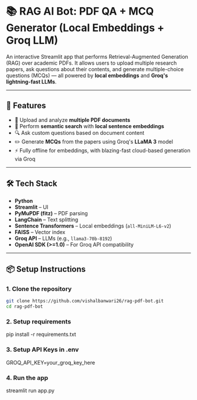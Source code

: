 # 📚 RAG AI Bot: PDF QA + MCQ Generator (Local Embeddings + Groq LLM)

An interactive Streamlit app that performs Retrieval-Augmented Generation (RAG) over academic PDFs. It allows users to upload multiple research papers, ask questions about their contents, and generate multiple-choice questions (MCQs) — all powered by **local embeddings** and **Groq's lightning-fast LLMs**.

---

## 🚀 Features

- 📄 Upload and analyze **multiple PDF documents**
- 🧠 Perform **semantic search** with **local sentence embeddings**
- 🔍 Ask custom questions based on document content
- ✏️ Generate **MCQs** from the papers using Groq's **LLaMA 3** model
- ⚡ Fully offline for embeddings, with blazing-fast cloud-based generation via Groq

---

## 🛠️ Tech Stack

- **Python**
- **Streamlit** – UI
- **PyMuPDF (fitz)** – PDF parsing
- **LangChain** – Text splitting
- **Sentence Transformers** – Local embeddings (`all-MiniLM-L6-v2`)
- **FAISS** – Vector index
- **Groq API** – LLMs (e.g., `llama3-70b-8192`)
- **OpenAI SDK (>=1.0)** – For Groq API compatibility

---

## 📦 Setup Instructions

### 1. Clone the repository
```bash
git clone https://github.com/vishalbanwari26/rag-pdf-bot.git
cd rag-pdf-bot
```

### 2. Setup requirements
pip install -r requirements.txt

### 3. Setup API Keys in .env
GROQ_API_KEY=your_groq_key_here

### 4. Run the app
streamlit run app.py


